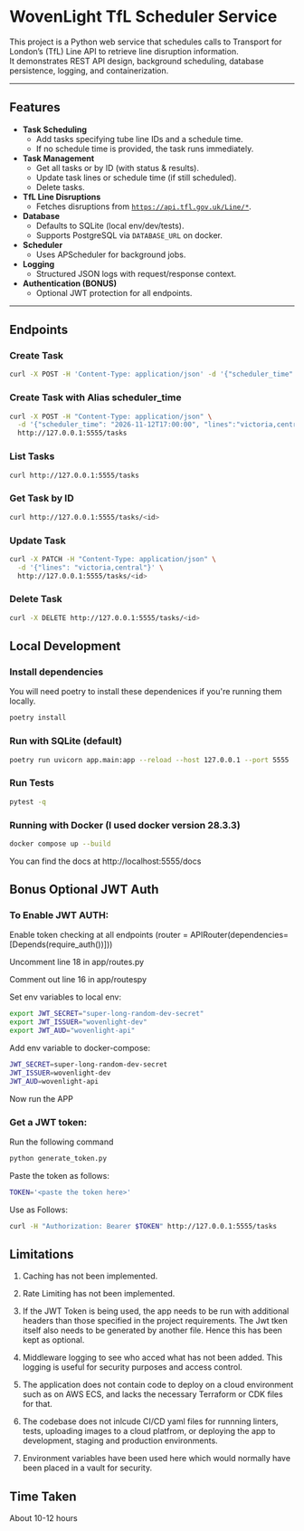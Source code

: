 # WovenLight TfL Scheduler Service

This project is a Python web service that schedules calls to Transport for London’s (TfL) Line API to retrieve line disruption information.  
It demonstrates REST API design, background scheduling, database persistence, logging, and containerization.

---

## Features

- **Task Scheduling**
  - Add tasks specifying tube line IDs and a schedule time.
  - If no schedule time is provided, the task runs immediately.
- **Task Management**
  - Get all tasks or by ID (with status & results).
  - Update task lines or schedule time (if still scheduled).
  - Delete tasks.
- **TfL Line Disruptions**
  - Fetches disruptions from [`https://api.tfl.gov.uk/Line/*`](https://api.tfl.gov.uk/).
- **Database**
  - Defaults to SQLite (local env/dev/tests).
  - Supports PostgreSQL via `DATABASE_URL` on docker.
- **Scheduler**
  - Uses APScheduler for background jobs.
- **Logging**
  - Structured JSON logs with request/response context.
- **Authentication (BONUS)**
  - Optional JWT protection for all endpoints.

---

## Endpoints

### Create Task
```bash
curl -X POST -H 'Content-Type: application/json' -d '{"scheduler_time" : "2021-11-12T17:00:00", "lines":"victoria"}' http://localhost:5555/tasks
```

### Create Task with Alias scheduler_time

```bash
curl -X POST -H "Content-Type: application/json" \
  -d '{"scheduler_time": "2026-11-12T17:00:00", "lines":"victoria,central"}' \
  http://127.0.0.1:5555/tasks
```

### List Tasks

```bash
curl http://127.0.0.1:5555/tasks
```

### Get Task by ID

```bash
curl http://127.0.0.1:5555/tasks/<id>
```

### Update Task

```bash
curl -X PATCH -H "Content-Type: application/json" \
  -d '{"lines": "victoria,central"}' \
  http://127.0.0.1:5555/tasks/<id>
```

### Delete Task

```bash
curl -X DELETE http://127.0.0.1:5555/tasks/<id>
```


## Local Development

### Install dependencies

You will need poetry to install these dependenices if you're running them locally.

```bash
poetry install
```

### Run with SQLite (default)

```bash
poetry run uvicorn app.main:app --reload --host 127.0.0.1 --port 5555
```

### Run Tests

```bash
pytest -q
```

### Running with Docker (I used docker version 28.3.3)

```bash
docker compose up --build
```

You can find the docs at http://localhost:5555/docs


## Bonus Optional JWT Auth
### To Enable JWT AUTH:

Enable token checking at all endpoints (router = APIRouter(dependencies=[Depends(require_auth())]))

Uncomment line 18 in app/routes.py

Comment out line 16 in app/routespy

Set env variables to local env:

```bash
export JWT_SECRET="super-long-random-dev-secret"
export JWT_ISSUER="wovenlight-dev"
export JWT_AUD="wovenlight-api"
```

Add env variable to docker-compose: 

```bash
JWT_SECRET=super-long-random-dev-secret
JWT_ISSUER=wovenlight-dev
JWT_AUD=wovenlight-api
```

Now run the APP

### Get a JWT token:

Run the following command

```bash
python generate_token.py
```

Paste the token as follows:

```bash
TOKEN='<paste the token here>'
```

Use as Follows:

```bash
curl -H "Authorization: Bearer $TOKEN" http://127.0.0.1:5555/tasks
```


## Limitations

1) Caching has not been implemented.

2) Rate Limiting has not been implemented.

3) If the  JWT Token is being used, the app needs to be run with additional headers than those specified in the project requirements. The Jwt tken itself also needs to be generated by another file. Hence this has been kept as optional.

4) Middleware logging to see who acced what has not been added. This logging is useful for security purposes and access control.

5) The application does not contain code to deploy on a cloud environment such as on AWS ECS, and lacks the necessary Terraform or CDK files for that.

6) The codebase does not inlcude CI/CD yaml files for runnning linters, tests, uploading images to a cloud platfrom, or deploying the app to development, staging and production environments.

7) Environment variables have been used here which would normally have been placed in a vault for security.


## Time Taken

About 10-12 hours